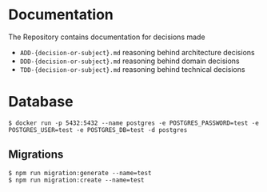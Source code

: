 # Documentation 

The Repository contains documentation for decisions made
* `ADD-{decision-or-subject}.md` reasoning behind architecture decisions 
* `DDD-{decision-or-subject}.md` reasoning behind domain decisions 
* `TDD-{decision-or-subject}.md` reasoning behind technical decisions

# Database
```shell
$ docker run -p 5432:5432 --name postgres -e POSTGRES_PASSWORD=test -e POSTGRES_USER=test -e POSTGRES_DB=test -d postgres
```

## Migrations 
```shell
$ npm run migration:generate --name=test
$ npm run migration:create --name=test
```